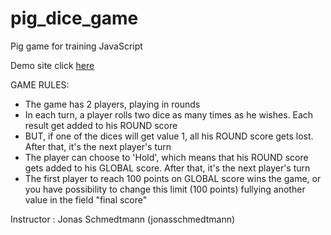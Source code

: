 # pig_dice_game
Pig game for training JavaScript  

Demo site click [here](https://fabiovalinhos.github.io/pig_dice_game/)

GAME RULES:

- The game has 2 players, playing in rounds
- In each turn, a player rolls two dice as many times as he wishes. Each result get added to his ROUND score
- BUT, if one of the dices will get value 1, all his ROUND score gets lost. After that, it's the next player's turn
- The player can choose to 'Hold', which means that his ROUND score gets added to his GLOBAL score. After that, it's the next player's turn
- The first player to reach 100 points on GLOBAL score wins the game, or you have possibility to change this limit (100 points) fullying another value in the field "final score"

Instructor : Jonas Schmedtmann (jonasschmedtmann)

